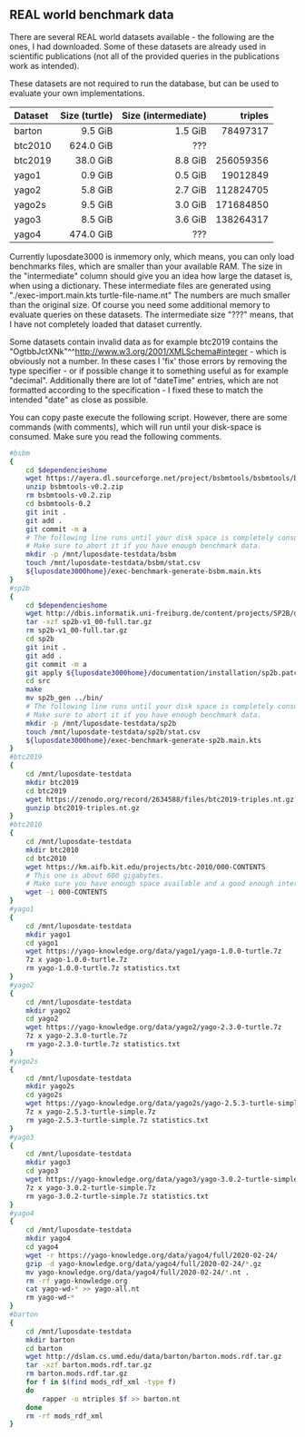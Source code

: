 ## REAL world benchmark data

There are several REAL world datasets available - the following are the ones, I had downloaded.
Some of these datasets are already used in scientific publications (not all of the provided queries in the publications work as intended).

These datasets are not required to run the database, but can be used to evaluate your own implementations.

| Dataset | Size (turtle) | Size (intermediate) | triples   |
| :------ | ------------: | ------------------: | -------:  |
| barton  |       9.5 GiB |             1.5 GiB |  78497317 |
| btc2010 |     624.0 GiB | ???                 |           |
| btc2019 |      38.0 GiB |             8.8 GiB | 256059356 |
| yago1   |       0.9 GiB |             0.5 GiB |  19012849 |
| yago2   |       5.8 GiB |             2.7 GiB | 112824705 |
| yago2s  |       9.5 GiB |             3.0 GiB | 171684850 |
| yago3   |       8.5 GiB |             3.6 GiB | 138264317 |
| yago4   |     474.0 GiB | ???                 |           |

Currently luposdate3000 is inmemory only, which means, you can only load benchmarks files, which are smaller than your available RAM.
The size in the "intermediate" column should give you an idea how large the dataset is, when using a dictionary.
These intermediate files are generated using "./exec-import.main.kts turtle-file-name.nt"
The numbers are much smaller than the original size.
Of course you need some additional memory to evaluate queries on these datasets.
The intermediate size "???" means, that I have not completely loaded that dataset currently.

Some datasets contain invalid data as for example btc2019 contains the "OgtbbJctXNk"^^<http://www.w3.org/2001/XMLSchema#integer> - which is obviously not a number.
In these cases I 'fix' those errors by removing the type specifier - or if possible change it to something useful as for example "decimal".
Additionally there are lot of "dateTime" entries, which are not formatted according to the specification - I fixed these to match the intended "date" as close as possible.

You can copy paste execute the following script.
However, there are some commands (with comments), which will run until your disk-space is consumed.
Make sure you read the following comments.

```bash
#bsbm
{
    cd $dependencieshome
    wget https://ayera.dl.sourceforge.net/project/bsbmtools/bsbmtools/bsbmtools-0.2/bsbmtools-v0.2.zip
    unzip bsbmtools-v0.2.zip
    rm bsbmtools-v0.2.zip
    cd bsbmtools-0.2
    git init .
    git add .
    git commit -m a
    # The following line runs until your disk space is completely consumed.
    # Make sure to abort it if you have enough benchmark data.
    mkdir -p /mnt/luposdate-testdata/bsbm
    touch /mnt/luposdate-testdata/bsbm/stat.csv
    ${luposdate3000home}/exec-benchmark-generate-bsbm.main.kts
}
#sp2b
{
    cd $dependencieshome
    wget http://dbis.informatik.uni-freiburg.de/content/projects/SP2B/docs/sp2b-v1_00-full.tar.gz
    tar -xzf sp2b-v1_00-full.tar.gz
    rm sp2b-v1_00-full.tar.gz
    cd sp2b
    git init .
    git add .
    git commit -m a
    git apply ${luposdate3000home}/documentation/installation/sp2b.patch
    cd src
    make
    mv sp2b_gen ../bin/
    # The following line runs until your disk space is completely consumed.
    # Make sure to abort it if you have enough benchmark data.
    mkdir -p /mnt/luposdate-testdata/sp2b
    touch /mnt/luposdate-testdata/sp2b/stat.csv
    ${luposdate3000home}/exec-benchmark-generate-sp2b.main.kts
}
#btc2019
{
    cd /mnt/luposdate-testdata
    mkdir btc2019
    cd btc2019
    wget https://zenodo.org/record/2634588/files/btc2019-triples.nt.gz?download=1 btc2019-triples.nt.gz
    gunzip btc2019-triples.nt.gz
}
#btc2010
{
    cd /mnt/luposdate-testdata
    mkdir btc2010
    cd btc2010
    wget https://km.aifb.kit.edu/projects/btc-2010/000-CONTENTS
    # This one is about 600 gigabytes.
    # Make sure you have enough space available and a good enough internet connection.
    wget -i 000-CONTENTS
}
#yago1
{
    cd /mnt/luposdate-testdata
    mkdir yago1
    cd yago1
    wget https://yago-knowledge.org/data/yago1/yago-1.0.0-turtle.7z
    7z x yago-1.0.0-turtle.7z
    rm yago-1.0.0-turtle.7z statistics.txt
}
#yago2
{
    cd /mnt/luposdate-testdata
    mkdir yago2
    cd yago2
    wget https://yago-knowledge.org/data/yago2/yago-2.3.0-turtle.7z
    7z x yago-2.3.0-turtle.7z
    rm yago-2.3.0-turtle.7z statistics.txt
}
#yago2s
{
    cd /mnt/luposdate-testdata
    mkdir yago2s
    cd yago2s
    wget https://yago-knowledge.org/data/yago2s/yago-2.5.3-turtle-simple.7z
    7z x yago-2.5.3-turtle-simple.7z
    rm yago-2.5.3-turtle-simple.7z statistics.txt
}
#yago3
{
    cd /mnt/luposdate-testdata
    mkdir yago3
    cd yago3
    wget https://yago-knowledge.org/data/yago3/yago-3.0.2-turtle-simple.7z
    7z x yago-3.0.2-turtle-simple.7z
    rm yago-3.0.2-turtle-simple.7z statistics.txt
}
#yago4
{
    cd /mnt/luposdate-testdata
    mkdir yago4
    cd yago4
    wget -r https://yago-knowledge.org/data/yago4/full/2020-02-24/
    gzip -d yago-knowledge.org/data/yago4/full/2020-02-24/*.gz
    mv yago-knowledge.org/data/yago4/full/2020-02-24/*.nt .
    rm -rf yago-knowledge.org
    cat yago-wd-* >> yago-all.nt
    rm yago-wd-*
}
#barton
{
    cd /mnt/luposdate-testdata
    mkdir barton
    cd barton
    wget http://dslam.cs.umd.edu/data/barton/barton.mods.rdf.tar.gz
    tar -xzf barton.mods.rdf.tar.gz
    rm barton.mods.rdf.tar.gz
    for f in $(find mods_rdf_xml -type f)
    do
        rapper -o ntriples $f >> barton.nt
    done
    rm -rf mods_rdf_xml
}
```

